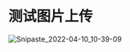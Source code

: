 # 测试图片上传

![Snipaste_2022-04-10_10-39-09](https://cdn.jsdelivr.net/gh/StanLong/Framework/Snipaste_2022-04-10_10-39-09.png)
